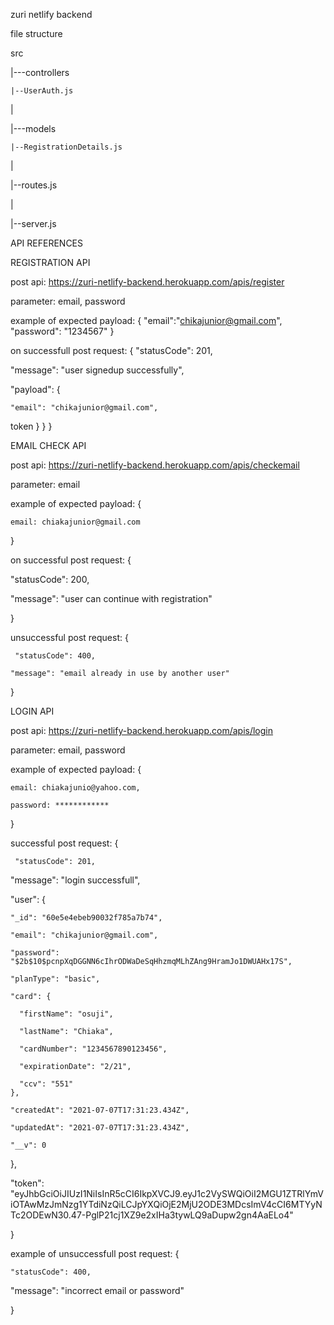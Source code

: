 zuri netlify backend

file structure

src

|---controllers

    |--UserAuth.js
|

|---models

    |--RegistrationDetails.js
|

|--routes.js

|

|--server.js

API REFERENCES

REGISTRATION API

post api: https://zuri-netlify-backend.herokuapp.com/apis/register

parameter: email, password

example of expected payload: {
    "email":"chikajunior@gmail.com",
	"password": "1234567"
}

on successfull post request: {
    "statusCode": 201,
    
  "message": "user signedup successfully",
  
  "payload": {
  
    "email": "chikajunior@gmail.com",
   
   token
    }
  }
}


EMAIL CHECK API

post api: https://zuri-netlify-backend.herokuapp.com/apis/checkemail

parameter: email

example of expected payload: {

    email: chiakajunior@gmail.com
    
}

on successful post request: {

   "statusCode": 200,
   
  "message": "user can continue with registration"  
  
}

unsuccessful post request: {

     "statusCode": 400,
     
    "message": "email already in use by another user"
    
}


LOGIN API

post api: https://zuri-netlify-backend.herokuapp.com/apis/login

parameter: email, password

example of expected payload: {

    email: chiakajunio@yahoo.com,
    
    password: ************
    
}

successful post request: {

     "statusCode": 201,
     
  "message": "login successfull",
  
  "user": {
  
    "_id": "60e5e4ebeb90032f785a7b74",
    
    "email": "chikajunior@gmail.com",
    
    "password": "$2b$10$pcnpXqDGGNN6cIhrODWaDeSqHhzmqMLhZAng9HramJo1DWUAHx17S",
    
    "planType": "basic",
    
    "card": {
    
      "firstName": "osuji",
      
      "lastName": "Chiaka",
      
      "cardNumber": "1234567890123456",
      
      "expirationDate": "2/21",
      
      "ccv": "551"
    },
    
    "createdAt": "2021-07-07T17:31:23.434Z",
    
    "updatedAt": "2021-07-07T17:31:23.434Z",
    
    "__v": 0
    
  },
  
  "token": "eyJhbGciOiJIUzI1NiIsInR5cCI6IkpXVCJ9.eyJ1c2VySWQiOiI2MGU1ZTRlYmViOTAwMzJmNzg1YTdiNzQiLCJpYXQiOjE2MjU2ODE3MDcsImV4cCI6MTYyNTc2ODEwN30.47-PglP21cj1XZ9e2xIHa3tywLQ9aDupw2gn4AaELo4"
  
}

example of unsuccessfull post request: {

    "statusCode": 400,
    
  "message": "incorrect email or password"
  
}



